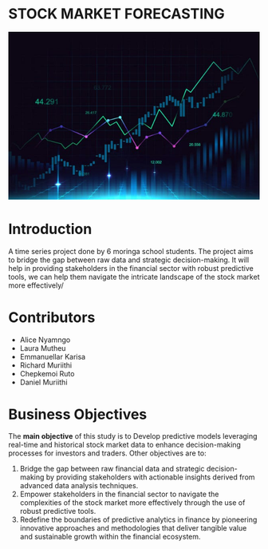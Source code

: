 # STOCK MARKET FORECASTING
![stock](https://github.com/Rgmoogachiri/captsone_project/blob/main/stock%20market%20image.jpg) 

# Introduction
A time series project done by 6 moringa school students.
The project aims to  bridge the gap between raw data and strategic decision-making. It will help in providing stakeholders in the financial sector with robust predictive tools, we can help them navigate the intricate landscape of the stock market more effectively/ 

# Contributors
- Alice Nyamngo
- Laura Mutheu
- Emmanuellar Karisa
- Richard Muriithi
- Chepkemoi Ruto
- Daniel  Muriithi

# Business Objectives
The **main objective** of this study is to Develop predictive models leveraging real-time and historical stock market data to enhance decision-making processes for investors and traders. Other objectives are to:
1.	Bridge the gap between raw financial data and strategic decision-making by providing stakeholders with actionable insights derived from advanced data analysis techniques.
2.	Empower stakeholders in the financial sector to navigate the complexities of the stock market more effectively through the use of robust predictive tools.
3.	Redefine the boundaries of predictive analytics in finance by pioneering innovative approaches and methodologies that deliver tangible value and sustainable growth within the financial ecosystem.
